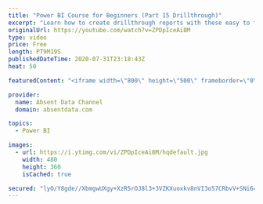 ```yaml
---
title: "Power BI Course for Beginners (Part 15 Drillthrough)"
excerpt: "Learn how to create drillthrough reports with these easy to follow steps."
originalUrl: https://youtube.com/watch?v=ZPDpIceAi8M
type: video
price: Free
length: PT9M19S
publishedDateTime: 2020-07-31T23:18:43Z
heat: 50

featuredContent: "<iframe width=\"800\" height=\"500\" frameborder=\"0\" src=\"https://www.youtube.com/embed/ZPDpIceAi8M\" allow=\"accelerometer; autoplay; encrypted-media; gyroscope; picture-in-picture\" allowfullscreen></iframe>"

provider:
  name: Absent Data Channel
  domain: absentdata.com

topics:
  - Power BI

images:
  - url: https://i.ytimg.com/vi/ZPDpIceAi8M/hqdefault.jpg
    width: 480
    height: 360
    isCached: true

secured: "lyO/Y8gde//XbmgwUXgy+XzR5rOJ8l3+3VZKXuoxkv8nVI3o57CRbvV+SNi6cNwuSazEDOuUs9EtGrYYVmqI/XYtz3VklcX5z/hGvZ8CNRVK3/jYZ3zrCHIgZQLy73dV1uuzsU6ToPWdWspO+uO0IQP7jdrPL7a8GUZrKUMLSUmHYgDKchm+GFDG+iZFTPrXLR8Kn6L72kKsoast2nzMAx8CSlKAID41yhoG1q7Z0n7p0Oe6GBmBz7rC0Nh8OTIM/avOJi9BG4IpJXfBb2f5byVFh+0SS+TT3MRxFpI0iEbLVY4iwuoKOOirwcJRyFTfMf590l1AJ4jb9VRtKhfD/13mpZ1daAJp/z/NUefDcc6x9s3ZF0N3iz4Tbmn38niau0hmcd1HWv1U4gvKYObBPGaP1dSLdptwdE137xTdELs=;TmgLQq06diqm+Ap73eQT/g=="
---
```


